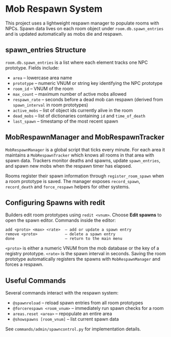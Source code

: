 # Mob Respawn System

This project uses a lightweight respawn manager to populate rooms with NPCs. Spawn data lives on each room object under `room.db.spawn_entries` and is updated automatically as mobs die and respawn.

## spawn_entries Structure

`room.db.spawn_entries` is a list where each element tracks one NPC prototype. Fields include:

- `area` – lowercase area name
- `prototype` – numeric VNUM or string key identifying the NPC prototype
- `room_id` – VNUM of the room
- `max_count` – maximum number of active mobs allowed
- `respawn_rate` – seconds before a dead mob can respawn (derived from `spawn_interval` in room prototypes)
- `active_mobs` – list of object ids currently alive in the room
- `dead_mobs` – list of dictionaries containing `id` and `time_of_death`
- `last_spawn` – timestamp of the most recent spawn

## MobRespawnManager and MobRespawnTracker

`MobRespawnManager` is a global script that ticks every minute. For each area it maintains a `MobRespawnTracker` which knows all rooms in that area with spawn data. Trackers monitor deaths and spawns, update `spawn_entries`, and spawn new mobs when the respawn timer has elapsed.

Rooms register their spawn information through `register_room_spawn` when a room prototype is saved. The manager exposes `record_spawn`, `record_death` and `force_respawn` helpers for other systems.

## Configuring Spawns with redit

Builders edit room prototypes using `redit <vnum>`. Choose **Edit spawns** to open the spawn editor. Commands inside the editor:

```
add <proto> <max> <rate>  – add or update a spawn entry
remove <proto>            – delete a spawn entry
done                      – return to the main menu
```

`<proto>` is either a numeric VNUM from the mob database or the key of a registry prototype. `<rate>` is the spawn interval in seconds. Saving the room prototype automatically registers the spawns with `MobRespawnManager` and forces a respawn.

## Useful Commands

Several commands interact with the respawn system:

- `@spawnreload` – reload spawn entries from all room prototypes
- `@forcerespawn <room_vnum>` – immediately run spawn checks for a room
- `areas.reset <area>` – repopulate an entire area
- `@showspawns [room_vnum]` – list current spawn data

See `commands/admin/spawncontrol.py` for implementation details.
